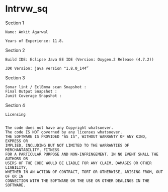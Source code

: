 # Intrvw_sq

Section 1

	Name: Ankit Agarwal

	Years of Experience: 11.8.

Section 2

	Build IDE: Eclipse Java EE IDE (Version: Oxygen.2 Release (4.7.2))

	JDK Version: java version "1.8.0_144”

Section 3 

	Sonar lint / EclEmma scan Snapshot : 
	Final Output Snapshot : 
	Junit Coverage Snapshot : 


Section 4 


	Licensing 


	The code does not have any Copyright whatsoever. 
	The code IS NOT governed by any licenses whatsoever. 
	THE SOFTWARE IS PROVIDED "AS IS", WITHOUT WARRANTY OF ANY KIND, EXPRESS OR
	IMPLIED, INCLUDING BUT NOT LIMITED TO THE WARRANTIES OF MERCHANTABILITY, FITNESS 	
	FOR A PARTICULAR PURPOSE AND NON-INFRINGEMENT. IN NO EVENT SHALL THE AUTHORS OR 	
	USERS OF THE CODE WOULD BE LIABLE FOR ANY CLAIM, DAMAGES OR OTHER LIABILITY, 		
	WHETHER IN AN ACTION OF CONTRACT, TORT OR OTHERWISE, ARISING FROM, OUT OF OR IN 	
	CONNECTION WITH THE SOFTWARE OR THE USE OR OTHER DEALINGS IN THE SOFTWARE.




